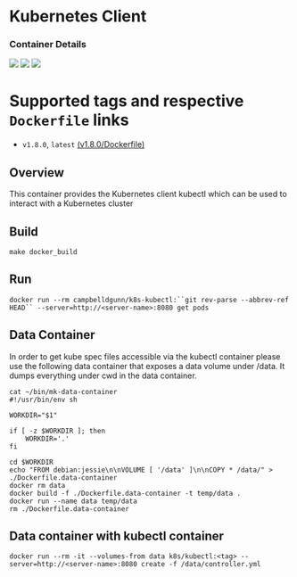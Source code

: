 # Kubernetes Client

### Container Details
[![](https://images.microbadger.com/badges/image/campbelldgunn/k8s-kubectl.svg)](http://microbadger.com/images/campbelldgunn/k8s-kubectl "Get your own image badge on microbadger.com")
[![](https://images.microbadger.com/badges/version/campbelldgunn/k8s-kubectl.svg)](http://microbadger.com/images/campbelldgunn/k8s-kubectl "Get your own version badge on microbadger.com")
[![](https://images.microbadger.com/badges/commit/campbelldgunn/k8s-kubectl.svg)](http://microbadger.com/images/campbelldgunn/k8s-kubectl "Get your own commit badge on microbadger.com")

# Supported tags and respective `Dockerfile` links
* `v1.8.0`, `latest`    [(v1.8.0/Dockerfile)](https://github.com/campbelldgunn/k8s-kubectl/blob/v1.8.0/Dockerfile)

## Overview
This container provides the Kubernetes client kubectl which can be used to interact with a Kubernetes cluster

## Build
`make docker_build`

## Run
`docker run --rm campbelldgunn/k8s-kubectl:``git rev-parse --abbrev-ref HEAD`` --server=http://<server-name>:8080 get pods`

## Data Container

In order to get kube spec files accessible via the kubectl container please use the following data container that exposes a data volume under /data. It dumps everything under cwd in the data container.

```
cat ~/bin/mk-data-container
#!/usr/bin/env sh

WORKDIR="$1"

if [ -z $WORKDIR ]; then
    WORKDIR='.'
fi

cd $WORKDIR
echo "FROM debian:jessie\n\nVOLUME [ '/data' ]\n\nCOPY * /data/" > ./Dockerfile.data-container
docker rm data
docker build -f ./Dockerfile.data-container -t temp/data .
docker run --name data temp/data
rm ./Dockerfile.data-container
```

## Data container with kubectl container
```
docker run --rm -it --volumes-from data k8s/kubectl:<tag> --server=http://<server-name>:8080 create -f /data/controller.yml
```
